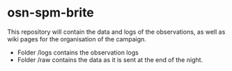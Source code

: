 # osn-spm-brite
This repository will contain the data and logs of the observations, as well as wiki pages for the organisation of the campaign.
 * Folder /logs contains the observation logs
 * Folder /raw contains the data as it is sent at the end of the night. 
 
 



